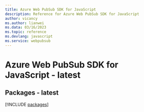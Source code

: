 ```yaml
---
title: Azure Web PubSub SDK for JavaScript
description: Reference for Azure Web PubSub SDK for JavaScript
author: vicancy
ms.author: lianwei
ms.data: 03/16/2023
ms.topic: reference
ms.devlang: javascript
ms.service: webpubsub
---
```

# Azure Web PubSub SDK for JavaScript - latest
## Packages - latest
[!INCLUDE [packages](web-pubsub-index.md)]